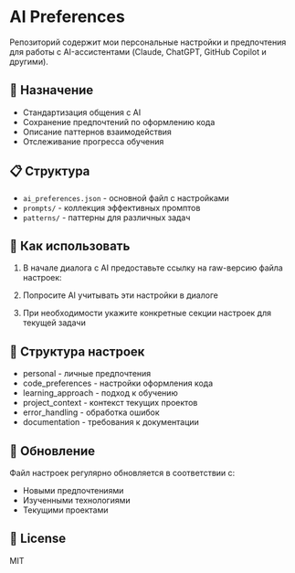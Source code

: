 # AI Preferences

Репозиторий содержит мои персональные настройки и предпочтения для работы с AI-ассистентами (Claude, ChatGPT, GitHub Copilot и другими).

## 🎯 Назначение

- Стандартизация общения с AI
- Сохранение предпочтений по оформлению кода
- Описание паттернов взаимодействия
- Отслеживание прогресса обучения


## 📋 Структура

- `ai_preferences.json` - основной файл с настройками
- `prompts/` - коллекция эффективных промптов
- `patterns/` - паттерны для различных задач

## 🚀 Как использовать

1. В начале диалога с AI предоставьте ссылку на raw-версию файла настроек:

2. Попросите AI учитывать эти настройки в диалоге

3. При необходимости укажите конкретные секции настроек для текущей задачи

## 📁 Структура настроек

- personal - личные предпочтения
- code_preferences - настройки оформления кода
- learning_approach - подход к обучению
- project_context - контекст текущих проектов
- error_handling - обработка ошибок
- documentation - требования к документации

## 🔄 Обновление

Файл настроек регулярно обновляется в соответствии с:
- Новыми предпочтениями
- Изученными технологиями
- Текущими проектами

## 📝 License

MIT